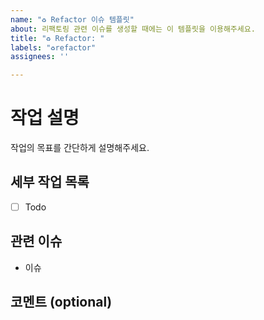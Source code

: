 ```yaml
---
name: "♻️ Refactor 이슈 템플릿"
about: 리팩토링 관련 이슈를 생성할 때에는 이 템플릿을 이용해주세요.
title: "♻️ Refactor: "
labels: "♻️refactor"
assignees: ''

---
```


# 작업 설명

작업의 목표를 간단하게 설명해주세요.

## 세부 작업 목록

- [ ] Todo

## 관련 이슈

- 이슈

## 코멘트 (optional)

